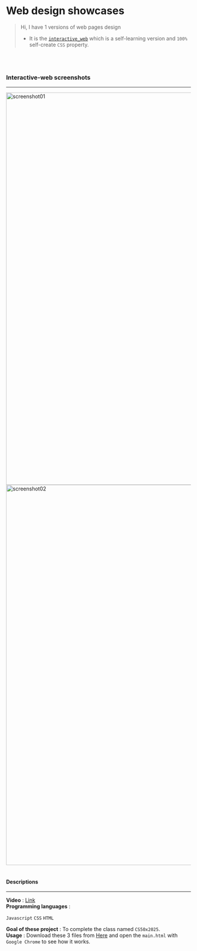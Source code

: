 # Web design showcases

> Hi, I have 1 versions of web pages design
> - It is the <a href='https://github.com/HikariJadeEmpire/Web_front_end#interactive-web-screenshots'>```interactive_web```</a> which is a self-learning version and ```100%``` self-create ```CSS``` property.

<br>
<br>

<h3>Interactive-web screenshots</h3>
<hr>
<img width="1070" alt="screenshot01" src="https://github.com/user-attachments/assets/48c06344-d929-4250-bcee-814bb03dbe11" />
<img width="1037" alt="screenshot02" src="https://github.com/user-attachments/assets/d2188005-609a-44de-8c4f-9e5f1098cef2" />

<br>
<br>

<h4>Descriptions</h4>
<hr>
<b>Video</b> : <a href='https://youtu.be/sZxUWKJlSjs'>Link</a><br>
<b>Programming languages</b> : 

```Javascript``` ```CSS``` ```HTML```

<b>Goal of these project</b> : To complete the class named ```CS50x2025```.<br>
<b>Usage</b> : Download these 3 files from <a href='https://github.com/HikariJadeEmpire/Web_front_end/tree/main/interactive_web'>Here</a> and open the ```main.html``` with ```Google Chrome``` to see how it works.
